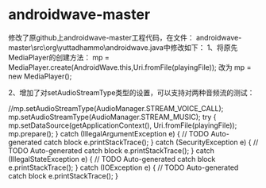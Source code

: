 # androidwave-master
修改了原github上androidwave-master工程代码，在文件：
androidwave-master\src\org\yuttadhammo\androidwave.java中修改如下：
1、将原先MediaPlayer的创建方法：
mp = MediaPlayer.create(AndroidWave.this,Uri.fromFile(playingFile));
改为 mp = new MediaPlayer(); 

2、增加了对setAudioStreamType类型的设置，可以支持对两种音频流的测试：

//mp.setAudioStreamType(AudioManager.STREAM_VOICE_CALL);
		mp.setAudioStreamType(AudioManager.STREAM_MUSIC);
		try {
			mp.setDataSource(getApplicationContext(), Uri.fromFile(playingFile));
			mp.prepare();
		} catch (IllegalArgumentException e) {
			// TODO Auto-generated catch block
			e.printStackTrace();
		} catch (SecurityException e) {
			// TODO Auto-generated catch block
			e.printStackTrace();
		} catch (IllegalStateException e) {
			// TODO Auto-generated catch block
			e.printStackTrace();
		} catch (IOException e) {
			// TODO Auto-generated catch block
			e.printStackTrace();
		}
